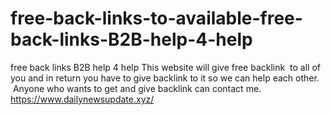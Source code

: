 # free-back-links-to-available-free-back-links-B2B-help-4-help
free back links B2B help 4 help This website will give free backlink  to all of you and in return you have to give backlink to it so we can help each other.  Anyone who wants to get and give backlink can contact me. https://www.dailynewsupdate.xyz/

